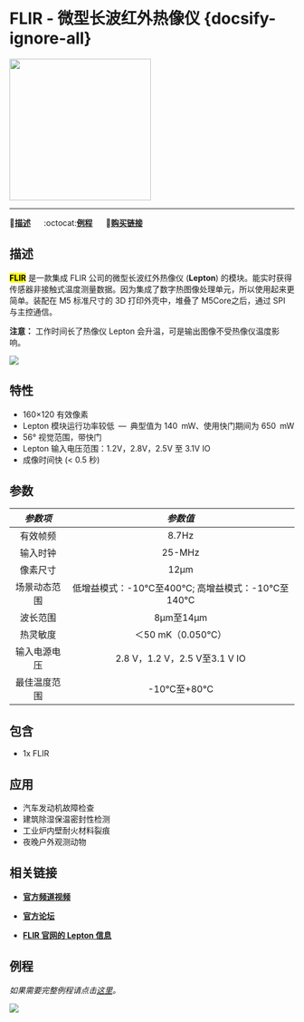 # FLIR - 微型长波红外热像仪 {docsify-ignore-all}

<img src="assets/img/product_pics/app/app_flir_01.png" width="250" height="250">

* * *

:memo:**[描述](#描述)**&nbsp;&nbsp;&nbsp;&nbsp;&nbsp;&nbsp;:octocat:**[例程](#例程)**&nbsp;&nbsp;&nbsp;&nbsp;&nbsp;&nbsp;🛒**[购买链接](https://item.taobao.com/item.htm?spm=a1z10.3-c.w4002-1172588106.10.405c425eyfkKSu&id=583291687617)**

<!-- &nbsp;&nbsp;&nbsp;&nbsp;&nbsp;&nbsp;:clapper:**[相关视频](#相关视频)** -->

## 描述

**<mark>FLIR</mark>** 是一款集成 FLIR 公司的微型长波红外热像仪 (**Lepton**) 的模块。能实时获得传感器非接触式温度测量数据。因为集成了数字热图像处理单元，所以使用起来更简单。装配在 M5 标准尺寸的 3D 打印外壳中，堆叠了 M5Core之后，通过 SPI 与主控通信。

**注意：** 工作时间长了热像仪 Lepton 会升温，可是输出图像不受热像仪温度影响。

<img src="assets/img/product_pics/app/app_flir_02.png">

## 特性

- 160×120 有效像素
- Lepton 模块运行功率较低 — 典型值为 140 mW、使用快门期间为 650 mW
- 56° 视觉范围，带快门
- Lepton 输入电压范围：1.2V，2.8V，2.5V 至 3.1V IO
- 成像时间快 (< 0.5 秒)

## 参数

| *参数项*         | *参数值*  |
| :-----------: | :------:  |
| 有效帧频           | 8.7Hz      |
| 输入时钟           | 25-MHz|
| 像素尺寸           | 12µm       |
| 场景动态范围 | 低增益模式：-10℃至400℃; 高增益模式：-10℃至140℃       |
| 波长范围	| 8µm至14µm       |
| 热灵敏度		| ＜50 mK（0.050℃）       |
| 输入电源电压		| 2.8 V，1.2 V，2.5 V至3.1 V IO       |
| 最佳温度范围		| -10℃至+80℃      |

## 包含

- 1x FLIR

## 应用

- 汽车发动机故障检查
- 建筑除湿保温密封性检测
- 工业炉内壁耐火材料裂痕
- 夜晚户外观测动物

## 相关链接

- **[官方频道视频](https://i.youku.com/i/UNjE1ODA2MzE0OA==?spm=a2hzp.8253869.0.0)**

- **[官方论坛](http://forum.m5stack.com/)**

- **[FLIR 官网的 Lepton 信息](https://www.flir.cn/products/lepton/)**

## 例程

*如果需要完整例程请点击[这里](https://github.com/m5stack/Applications-Lepton3.0/tree/master/lepton3/Src/Lepton_Bot)。*

<img src="assets/img/product_pics/app/app_flir_03.png">

<!--
**Example目录树**

├─LidarBot_CarMain_V1.1 - 雷达车主控程序

├─LidarBot_RemoteController_V1.0 - 遥控手柄程序V1.0

└─LidarBot_RemoteController_V1.2 - 遥控手柄程序V1.2(相比V1.0精度提高一倍) -->

<!-- ## 相关视频

**Lidar Bot 在迷宫中巡线**

<iframe height=498 width=510 src='https://player.youku.com/embed/XNDAyODEzMDQ2MA==' frameborder="0" allow="accelerometer; autoplay; encrypted-media; gyroscope; picture-in-picture" allowfullscreen></iframe> -->
